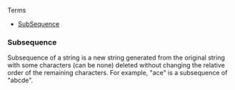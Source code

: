 Terms
- [SubSequence](#ss)

<a name=ss></a>
### Subsequence
Subsequence of a string is a new string generated from the original string with some characters (can be none) deleted without changing the relative order of the remaining characters. For example, "ace" is a subsequence of "abcde".
